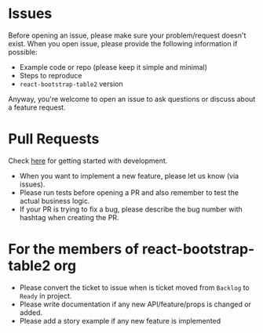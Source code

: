 # Issues
Before opening an issue, please make sure your problem/request doesn't exist. When you open issue, please provide the following information if possible:

* Example code or repo (please keep it simple and minimal)
* Steps to reproduce
* `react-bootstrap-table2` version

Anyway, you're welcome to open an issue to ask questions or discuss about a feature request.

# Pull Requests
Check [here](./docs/development.md) for getting started with development.

* When you want to implement a new feature, please let us know (via issues).
* Please run tests before opening a PR and also remember to test the actual business logic.
* If your PR is trying to fix a bug, please describe the bug number with hashtag when creating the PR.

# For the members of react-bootstrap-table2 org

* Please convert the ticket to issue when is ticket moved from `Backlog` to `Ready` in project.
* Please write documentation if any new API/feature/props is changed or added.
* Please add a story example if any new feature is implemented